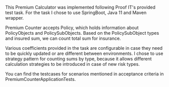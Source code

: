 This Premium Calculator was implemented following Proof IT's provided test task.
For the task I chose to use SpringBoot, Java 11 and Maven wrapper. 

Premium Counter accepts Policy, which holds information about PolicyObjects and PolicySubObjects.
Based on the PolicySubObject types and insured sum, we can count total sum for insurance.

Various coefficients provided in the task are configurable in case they need to be quickly updated
or are different between environments.
I chose to use strategy pattern for counting sums by type, because it allows different
calculation strategies to be introduced in case of new risk types.

You can find the testcases for scenarios mentioned in acceptance criteria in PremiumCounterApplicationTests.
